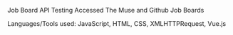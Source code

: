 Job Board API Testing
Accessed The Muse and Github Job Boards

Languages/Tools used: JavaScript, HTML, CSS, XMLHTTPRequest, Vue.js

